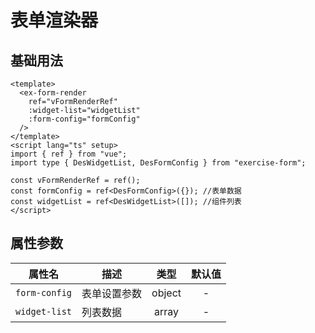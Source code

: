 # 表单渲染器

## 基础用法

```vue
<template>
  <ex-form-render
    ref="vFormRenderRef"
    :widget-list="widgetList"
    :form-config="formConfig"
  />
</template>
<script lang="ts" setup>
import { ref } from "vue";
import type { DesWidgetList, DesFormConfig } from "exercise-form";

const vFormRenderRef = ref();
const formConfig = ref<DesFormConfig>({}); //表单数据
const widgetList = ref<DesWidgetList>([]); //组件列表
</script>
```

## 属性参数

| 属性名        | 描述         |  类型  | 默认值 |
| ------------- | ------------ | :----: | :----: |
| `form-config` | 表单设置参数 | object |   -    |
| `widget-list` | 列表数据     | array  |   -    |
